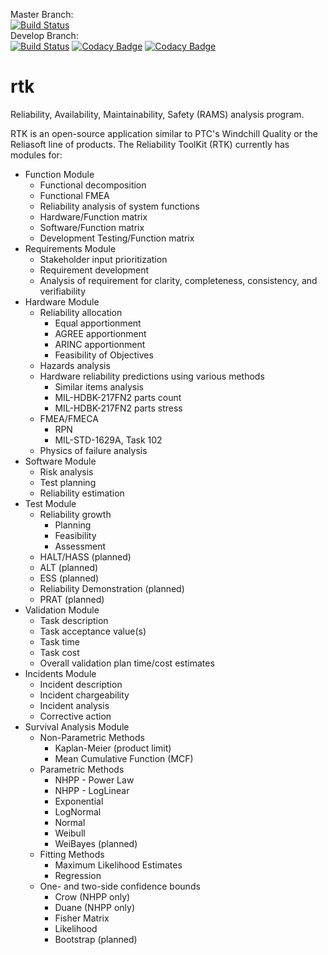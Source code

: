 Master Branch:  
[![Build Status](https://travis-ci.org/weibullguy/rtk.svg?branch=master)](https://travis-ci.org/weibullguy/rtk)  
Develop Branch:  
[![Build Status](https://travis-ci.org/weibullguy/rtk.svg?branch=develop)](https://travis-ci.org/weibullguy/rtk)
[![Codacy Badge](https://api.codacy.com/project/badge/Grade/f668feeaec0f46d5990a3c45aefc3923)](https://www.codacy.com/app/weibullguy/rtk?utm_source=github.com&amp;utm_medium=referral&amp;utm_content=weibullguy/rtk&amp;utm_campaign=Badge_Grade)
[![Codacy Badge](https://api.codacy.com/project/badge/Coverage/f668feeaec0f46d5990a3c45aefc3923)](https://www.codacy.com/app/weibullguy/rtk?utm_source=github.com&utm_medium=referral&utm_content=weibullguy/rtk&utm_campaign=Badge_Coverage)

# rtk
Reliability, Availability, Maintainability, Safety (RAMS) analysis program.

RTK is an open-source application similar to PTC's Windchill Quality or the
Reliasoft line of products. The Reliability ToolKit (RTK) currently has modules
for:

* Function Module
    * Functional decomposition
    * Functional FMEA
    * Reliability analysis of system functions
    * Hardware/Function matrix
    * Software/Function matrix
    * Development Testing/Function matrix
* Requirements Module
    * Stakeholder input prioritization
    * Requirement development
    * Analysis of requirement for clarity, completeness, consistency, and
      verifiability
* Hardware Module
    * Reliability allocation
        * Equal apportionment
        * AGREE apportionment
        * ARINC apportionment
        * Feasibility of Objectives
    * Hazards analysis
    * Hardware reliability predictions using various methods
        * Similar items analysis
        * MIL-HDBK-217FN2 parts count
        * MIL-HDBK-217FN2 parts stress
    * FMEA/FMECA
        * RPN
        * MIL-STD-1629A, Task 102
    * Physics of failure analysis
* Software Module
    * Risk analysis
    * Test planning
    * Reliability estimation
* Test Module
    * Reliability growth
        * Planning
        * Feasibility
        * Assessment
    * HALT/HASS (planned)
    * ALT (planned)
    * ESS (planned)
    * Reliability Demonstration (planned)
    * PRAT (planned)
* Validation Module
    * Task description
    * Task acceptance value(s)
    * Task time
    * Task cost
    * Overall validation plan time/cost estimates
* Incidents Module
    * Incident description
    * Incident chargeability
    * Incident analysis
    * Corrective action
* Survival Analysis Module
    * Non-Parametric Methods
        * Kaplan-Meier (product limit)
        * Mean Cumulative Function (MCF)
    * Parametric Methods
        * NHPP - Power Law
        * NHPP - LogLinear
        * Exponential
        * LogNormal
        * Normal
        * Weibull
        * WeiBayes (planned)
    * Fitting Methods
        * Maximum Likelihood Estimates
        * Regression
    * One- and two-side confidence bounds
        * Crow (NHPP only)
        * Duane (NHPP only)
        * Fisher Matrix
        * Likelihood
        * Bootstrap (planned)

